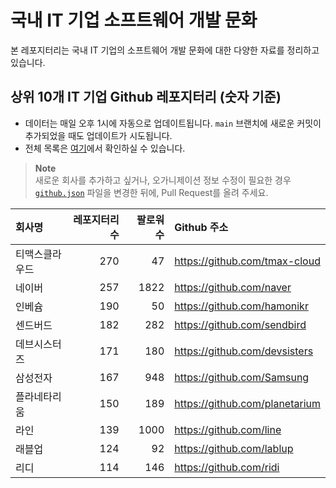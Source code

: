 # 국내 IT 기업 소프트웨어 개발 문화
본 레포지터리는 국내 IT 기업의 소프트웨어 개발 문화에 대한 다양한 자료를 정리하고 있습니다.

## 상위 10개 IT 기업 Github 레포지터리 (숫자 기준)

- 데이터는 매일 오후 1시에 자동으로 업데이트됩니다. `main` 브랜치에 새로운 커밋이 추가되었을 때도 업데이트가 시도됩니다.
- 전체 목록은 [여기](./github.md)에서 확인하실 수 있습니다.

> **Note**<br />
> 새로운 회사를 추가하고 싶거나, 오가니제이션 정보 수정이 필요한 경우 [`github.json`](./github.json) 파일을 변경한 뒤에, Pull Request를 올려 주세요.

<!-- MARKDOWN_TABLE(GITHUB): START -->

| **회사명** | **레포지터리 수** | **팔로워 수** | **Github 주소** |
|:---|---:|---:|:---|
| 티맥스클라우드 | 270 | 47 | https://github.com/tmax-cloud |
| 네이버 | 257 | 1822 | https://github.com/naver |
| 인베슘 | 190 | 50 | https://github.com/hamonikr |
| 센드버드 | 182 | 282 | https://github.com/sendbird |
| 데브시스터즈 | 171 | 180 | https://github.com/devsisters |
| 삼성전자 | 167 | 948 | https://github.com/Samsung |
| 플라네타리움 | 150 | 189 | https://github.com/planetarium |
| 라인 | 139 | 1000 | https://github.com/line |
| 래블업 | 124 | 92 | https://github.com/lablup |
| 리디 | 114 | 146 | https://github.com/ridi |

<!-- MARKDOWN_TABLE(GITHUB): END -->
